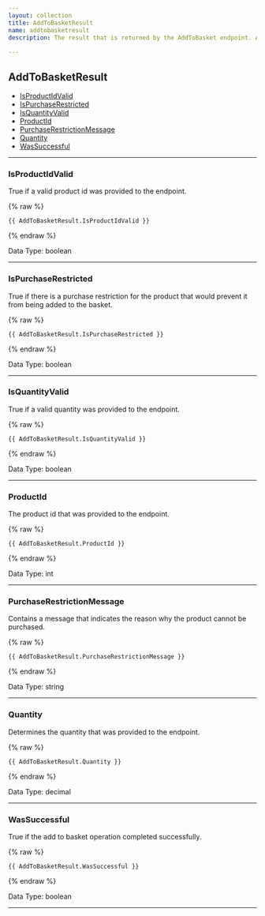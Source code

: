 ```yaml
---
layout: collection
title: AddToBasketResult
name: addtobasketresult
description: The result that is returned by the AddToBasket endpoint. Available as a JSON object, but only for JSON post requests.
 
---
```


## AddToBasketResult

* [IsProductIdValid](#isproductidvalid)
* [IsPurchaseRestricted](#ispurchaserestricted)
* [IsQuantityValid](#isquantityvalid)
* [ProductId](#productid)
* [PurchaseRestrictionMessage](#purchaserestrictionmessage)
* [Quantity](#quantity)
* [WasSuccessful](#wassuccessful)

---

<a name="isproductidvalid"></a>
### IsProductIdValid
True if a valid product id was provided to the endpoint.

{% raw %}
```liquid
{{ AddToBasketResult.IsProductIdValid }}

```
{% endraw %}

Data Type: boolean

---

<a name="ispurchaserestricted"></a>
### IsPurchaseRestricted
True if there is a purchase restriction for the product that would prevent it from being added to the basket.

{% raw %}
```liquid
{{ AddToBasketResult.IsPurchaseRestricted }}

```
{% endraw %}

Data Type: boolean

---
		
<a name="isquantityvalid"></a>
### IsQuantityValid
True if a valid quantity was provided to the endpoint.

{% raw %}
```liquid
{{ AddToBasketResult.IsQuantityValid }}

```
{% endraw %}

Data Type: boolean

---

<a name="productid"></a>
### ProductId
The product id that was provided to the endpoint.

{% raw %}
```liquid
{{ AddToBasketResult.ProductId }}

```
{% endraw %}

Data Type: int

---

<a name="purchaserestrictionmessage"></a>
### PurchaseRestrictionMessage
Contains a message that indicates the reason why the product cannot be purchased.

{% raw %}
```liquid
{{ AddToBasketResult.PurchaseRestrictionMessage }}

```
{% endraw %}

Data Type: string

---

<a name="quantity"></a>
### Quantity
Determines the quantity that was provided to the endpoint.

{% raw %}
```liquid
{{ AddToBasketResult.Quantity }}

```
{% endraw %}

Data Type: decimal

---

<a name="wassuccessful"></a>
### WasSuccessful
True if the add to basket operation completed successfully.

{% raw %}
```liquid
{{ AddToBasketResult.WasSuccessful }}

```
{% endraw %}

Data Type: boolean

---
